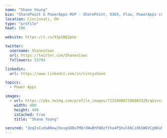 ```yaml
---
name: "Shane Young"
bio: "SharePoint & PowerApps MVP - SharePoint, O365, Flow, PowerApps consulting? @PowerApps911 | Pure Snark? You found it."
location: Cincinnati, OH
type: "profile"
heat: 106

website: https://t.co/91p5BQ3pUe

twitter:
  username: ShanesCows
  url: https://twitter.com/ShanesCows
  followers: 15794

linkedin:
  url: https://www.linkedin.com/in/cincyshane

topics:
  - Power Apps

images:
  - url: https://pbs.twimg.com/profile_images/713100007398883329/qUzvsvQ3_400x400.jpg
    width: 400
    height: 400
    isCached: true
    title: "Shane Young"

secured: "2eqIsCuduANxw/OasgGOBuTMDr4WwBhFW8zftha4PShul6bCiOkSWGVCg6Kahlc4vDsXtl4/EeXxiogZxGktrnUR3H9MzYOGrGw4JtlcFibubyMkVsEdnvRe1vx8vPRVI3wT5ZLJa1T9/DOlltyOcR2xC0VMz213lnV4OBcU8GDcHMmiEQkWvw6cS6BbbsCzf3wAWA146mEDEGmeHYzWXWN/W6cwMIpViUJLsX7+l4ZHj8qoenosLWnnG0I4+l2UfHWeuCxYOsZ7V1rYkflk9NJgh7e6LDrGISxK7biCkp95xqchXe+rE1ijQ3r5vqTA+KPT2uzRUR8/HEPvI7mv2agrqeKV0SVqPUklmUrSlbVFTIShZ8oPsUliHC3jhWIb2o6BajwQ2gjdk/Qo7F3wnoqhqXfjrgCcGaxX4kiFB9w=;5ss3h7/4blA4yV7uyVym5g=="
---
```


